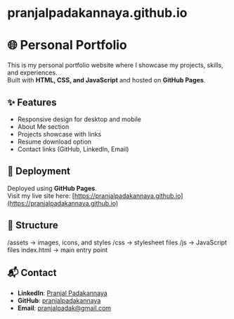 # pranjalpadakannaya.github.io

# 🌐 Personal Portfolio

This is my personal portfolio website where I showcase my projects, skills, and experiences.  
Built with **HTML, CSS, and JavaScript** and hosted on **GitHub Pages**.

## ✨ Features
- Responsive design for desktop and mobile
- About Me section
- Projects showcase with links
- Resume download option
- Contact links (GitHub, LinkedIn, Email)

## 🚀 Deployment
Deployed using **GitHub Pages**.  
Visit my live site here: [https://pranjalpadakannaya.github.io](https://pranjalpadakannaya.github.io)

## 📂 Structure
/assets -> images, icons, and styles
/css -> stylesheet files
/js -> JavaScript files
index.html -> main entry point

## 📬 Contact
- **LinkedIn**: [Pranjal Padakannaya](https://github.com/pranjalpadakannaya)
- **GitHub**: [pranjalpadakannaya](https://github.com/pranjalpadakannaya)
- **Email**: pranjalpadak@gmail.com
